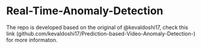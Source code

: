 # Real-Time-Anomaly-Detection
 The repo is developed based on the original of @kevaldoshi17, check this link (github.com/kevaldoshi17/Prediction-based-Video-Anomaly-Detection-) for more informaton.
